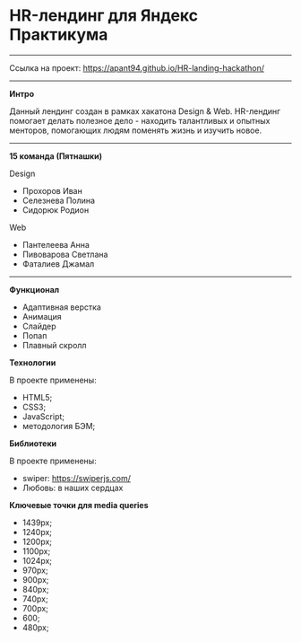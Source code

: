 # HR-лендинг для Яндекс Практикума

---

Ссылка на проект: https://apant94.github.io/HR-landing-hackathon/

---

**Интро**

Данный лендинг создан в рамках хакатона Design & Web. HR-лендинг помогает делать полезное дело - находить талантливых и опытных менторов, помогающих людям поменять жизнь и изучить новое.

---

**15 команда (Пятнашки)**

Design

- Прохоров Иван
- Селезнева Полина
- Сидорюк Родион

Web

- Пантелеева Анна
- Пивоварова Светлана
- Фаталиев Джамал

---

**Функционал**

- Адаптивная верстка
- Анимация
- Слайдер
- Попап
- Плавный скролл

**Технологии**

В проекте применены:

- HTML5;
- CSS3;
- JavaScript;
- методология БЭМ;

**Библиотеки**

В проекте применены:

- swiper: https://swiperjs.com/
- Любовь: в наших сердцах

**Ключевые точки для media queries**

- 1439px;
- 1240px;
- 1200px;
- 1100px;
- 1024px;
- 970px;
- 900px;
- 840px;
- 740px;
- 700px;
- 600;
- 480px;
